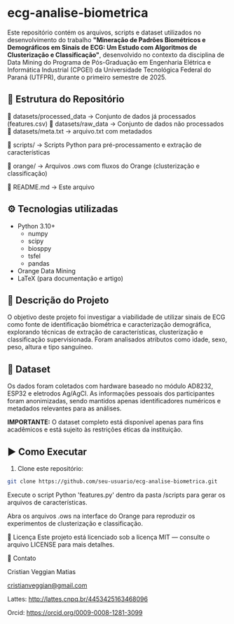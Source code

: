 # ecg-analise-biometrica

Este repositório contém os arquivos, scripts e dataset utilizados no desenvolvimento do trabalho **"Mineração de Padrões Biométricos e Demográficos em Sinais de ECG: Um Estudo com Algoritmos de Clusterização e Classificação"**, desenvolvido no contexto da disciplina de Data Mining do Programa de Pós-Graduação em Engenharia Elétrica e Informática Industrial (CPGEI) da Universidade Tecnológica Federal do Paraná (UTFPR), durante o primeiro semestre de 2025.

## 📂 Estrutura do Repositório

📁 datasets/processed_data → Conjunto de dados já processados (features.csv)
📁 datasets/raw_data → Conjunto de dados não processados
📄 datasets/meta.txt → arquivo.txt com metadados

📁 scripts/ → Scripts Python para pré-processamento e extração de características

📁 orange/ → Arquivos .ows com fluxos do Orange (clusterização e classificação)

📄 README.md → Este arquivo

## ⚙️ Tecnologias utilizadas

- Python 3.10+
  - numpy
  - scipy
  - biosppy
  - tsfel
  - pandas
- Orange Data Mining
- LaTeX (para documentação e artigo)

## 📑 Descrição do Projeto

O objetivo deste projeto foi investigar a viabilidade de utilizar sinais de ECG como fonte de identificação biométrica e caracterização demográfica, explorando técnicas de extração de características, clusterização e classificação supervisionada. Foram analisados atributos como idade, sexo, peso, altura e tipo sanguíneo.

## 📁 Dataset

Os dados foram coletados com hardware baseado no módulo AD8232, ESP32 e eletrodos Ag/AgCl. As informações pessoais dos participantes foram anonimizadas, sendo mantidos apenas identificadores numéricos e metadados relevantes para as análises.

**IMPORTANTE:** O dataset completo está disponível apenas para fins acadêmicos e está sujeito às restrições éticas da instituição.

## ▶️ Como Executar

1. Clone este repositório:
```bash
git clone https://github.com/seu-usuario/ecg-analise-biometrica.git
```

Execute o script Python 'features.py' dentro da pasta /scripts para gerar os arquivos de características.

Abra os arquivos .ows na interface do Orange para reproduzir os experimentos de clusterização e classificação.

📜 Licença
Este projeto está licenciado sob a licença MIT — consulte o arquivo LICENSE para mais detalhes.

📧 Contato

Cristian Veggian Matias

cristianveggian@gmail.com

Lattes: http://lattes.cnpq.br/4453425163468096

Orcid: https://orcid.org/0009-0008-1281-3099
